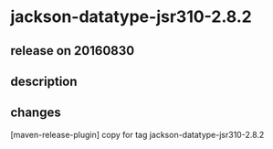 # jackson-datatype-jsr310-2.8.2

## release on 20160830

## description

## changes

[maven-release-plugin] copy for tag jackson-datatype-jsr310-2.8.2

